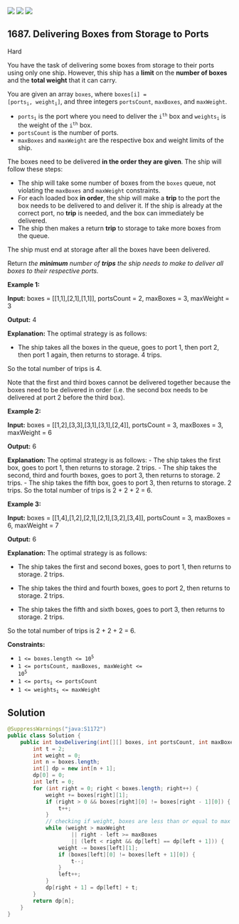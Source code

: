 [![](https://img.shields.io/github/stars/javadev/LeetCode-in-Java?label=Stars&style=flat-square)](https://github.com/javadev/LeetCode-in-Java)
[![](https://img.shields.io/github/forks/javadev/LeetCode-in-Java?label=Fork%20me%20on%20GitHub%20&style=flat-square)](https://github.com/javadev/LeetCode-in-Java/fork)
[![](https://img.shields.io/badge/-LeetCode%20in%20Kotlin-blue?style=flat-square)](https://github.com/javadev/LeetCode-in-Kotlin)

## 1687\. Delivering Boxes from Storage to Ports

Hard

You have the task of delivering some boxes from storage to their ports using only one ship. However, this ship has a **limit** on the **number of boxes** and the **total weight** that it can carry.

You are given an array `boxes`, where <code>boxes[i] = [ports<sub>i</sub>, weight<sub>i</sub>]</code>, and three integers `portsCount`, `maxBoxes`, and `maxWeight`.

*   <code>ports<sub>i</sub></code> is the port where you need to deliver the <code>i<sup>th</sup></code> box and <code>weights<sub>i</sub></code> is the weight of the <code>i<sup>th</sup></code> box.
*   `portsCount` is the number of ports.
*   `maxBoxes` and `maxWeight` are the respective box and weight limits of the ship.

The boxes need to be delivered **in the order they are given**. The ship will follow these steps:

*   The ship will take some number of boxes from the `boxes` queue, not violating the `maxBoxes` and `maxWeight` constraints.
*   For each loaded box **in order**, the ship will make a **trip** to the port the box needs to be delivered to and deliver it. If the ship is already at the correct port, no **trip** is needed, and the box can immediately be delivered.
*   The ship then makes a return **trip** to storage to take more boxes from the queue.

The ship must end at storage after all the boxes have been delivered.

Return _the **minimum** number of **trips** the ship needs to make to deliver all boxes to their respective ports._

**Example 1:**

**Input:** boxes = \[\[1,1],[2,1],[1,1]], portsCount = 2, maxBoxes = 3, maxWeight = 3

**Output:** 4

**Explanation:** The optimal strategy is as follows:

- The ship takes all the boxes in the queue, goes to port 1, then port 2, then port 1 again, then returns to storage. 4 trips.

So the total number of trips is 4.

Note that the first and third boxes cannot be delivered together because the boxes need to be delivered in order (i.e. the second box needs to be delivered at port 2 before the third box).

**Example 2:**

**Input:** boxes = \[\[1,2],[3,3],[3,1],[3,1],[2,4]], portsCount = 3, maxBoxes = 3, maxWeight = 6

**Output:** 6

**Explanation:** The optimal strategy is as follows: - The ship takes the first box, goes to port 1, then returns to storage. 2 trips. - The ship takes the second, third and fourth boxes, goes to port 3, then returns to storage. 2 trips. - The ship takes the fifth box, goes to port 3, then returns to storage. 2 trips. So the total number of trips is 2 + 2 + 2 = 6.

**Example 3:**

**Input:** boxes = \[\[1,4],[1,2],[2,1],[2,1],[3,2],[3,4]], portsCount = 3, maxBoxes = 6, maxWeight = 7

**Output:** 6

**Explanation:** The optimal strategy is as follows:

- The ship takes the first and second boxes, goes to port 1, then returns to storage. 2 trips.

- The ship takes the third and fourth boxes, goes to port 2, then returns to storage. 2 trips.

- The ship takes the fifth and sixth boxes, goes to port 3, then returns to storage. 2 trips.

So the total number of trips is 2 + 2 + 2 = 6.

**Constraints:**

*   <code>1 <= boxes.length <= 10<sup>5</sup></code>
*   <code>1 <= portsCount, maxBoxes, maxWeight <= 10<sup>5</sup></code>
*   <code>1 <= ports<sub>i</sub> <= portsCount</code>
*   <code>1 <= weights<sub>i</sub> <= maxWeight</code>

## Solution

```java
@SuppressWarnings("java:S1172")
public class Solution {
    public int boxDelivering(int[][] boxes, int portsCount, int maxBoxes, int maxWeight) {
        int t = 2;
        int weight = 0;
        int n = boxes.length;
        int[] dp = new int[n + 1];
        dp[0] = 0;
        int left = 0;
        for (int right = 0; right < boxes.length; right++) {
            weight += boxes[right][1];
            if (right > 0 && boxes[right][0] != boxes[right - 1][0]) {
                t++;
            }
            // checking if weight, boxes are less than or equal to max contraint
            while (weight > maxWeight
                    || right - left >= maxBoxes
                    || (left < right && dp[left] == dp[left + 1])) {
                weight -= boxes[left][1];
                if (boxes[left][0] != boxes[left + 1][0]) {
                    t--;
                }
                left++;
            }
            dp[right + 1] = dp[left] + t;
        }
        return dp[n];
    }
}
```